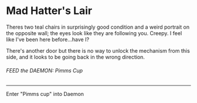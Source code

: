 # Mad Hatter's Lair

Theres two teal chairs in surprisingly good condition and a weird portrait on the opposite wall; the eyes look like they are following you. Creepy. I feel like I've been here before...have I?

There's another door but there is no way to unlock the mechanism from this side, and it looks to be going back in the wrong direction.

###### FEED the DAEMON: Pimms Cup

---

Enter "Pimms cup" into Daemon